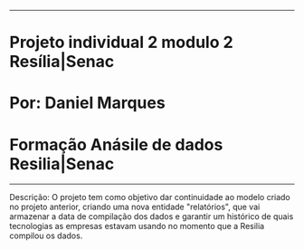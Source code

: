 -------------------------------------------------------------------
# Projeto individual 2 modulo 2 Resília|Senac
# Por: Daniel Marques
# Formação Anásile de dados Resilia|Senac
-------------------------------------------------------------------
Descrição: O projeto tem como objetivo dar continuidade ao modelo criado no projeto anterior,
criando uma nova entidade "relatórios", que vai armazenar a data de compilação dos dados e garantir
um histórico de quais tecnologias as empresas estavam usando no momento que a Resilia compilou os dados.


